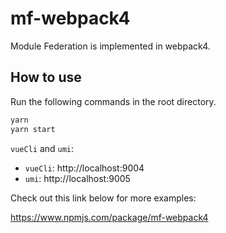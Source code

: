 # mf-webpack4

Module Federation is implemented in webpack4. 

## How to use

Run the following commands in the root directory.

```bash
yarn
yarn start
```

`vueCli` and `umi`:

- `vueCli`: http://localhost:9004
- `umi`: http://localhost:9005

Check out this link below for more examples:

https://www.npmjs.com/package/mf-webpack4
